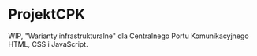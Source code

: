 # ProjektCPK
WIP, "Warianty infrastrukturalne" dla Centralnego Portu Komunikacyjnego
HTML, CSS i JavaScript.